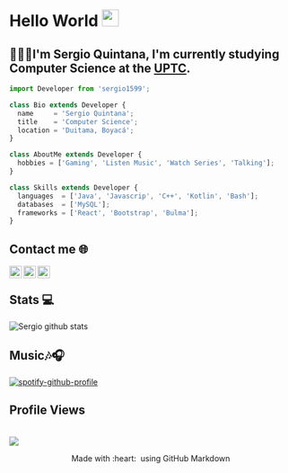 # Hello World <img alt="wave" src="https://raw.githubusercontent.com/MartinHeinz/MartinHeinz/master/wave.gif" width="30px">

## 👨🏻‍💻I'm Sergio Quintana, I'm currently studying Computer Science at the [UPTC](http://www.uptc.edu.co/).

```js
import Developer from 'sergio1599';

class Bio extends Developer {
  name     = 'Sergio Quintana';
  title    = 'Computer Science';
  location = 'Duitama, Boyacá';
}

class AboutMe extends Developer {
  hobbies = ['Gaming', 'Listen Music', 'Watch Series', 'Talking']; 
}

class Skills extends Developer {
  languages  = ['Java', 'Javascrip', 'C++', 'Kotlin', 'Bash'];
  databases  = ['MySQL'];
  frameworks = ['React', 'Bootstrap', 'Bulma'];
}
```
<h2>  Contact me 🌐</h2>

<a href="https://twitter.com/AlejoQ_15/">
  <img align="left" alt="Sergio Twitter" width="22px" src="https://user-images.githubusercontent.com/57324758/109565746-e9c88f00-7ab0-11eb-8a59-3599ca53d8c0.png" />
</a>

<a href="https://www.linkedin.com/in/sergio-quintana-926566207/">
  <img align="left" alt="Sergio linkedin," width="22px" src="https://user-images.githubusercontent.com/57324758/109566122-6ce9e500-7ab1-11eb-859c-718023da8360.png" />
</a>

<a href="https://www.instagram.com/s_alejandro_15/">
  <img align="left" alt="Sergio Instagram," width="22px" src="https://user-images.githubusercontent.com/57324758/109564522-2e532b00-7aaf-11eb-9bc6-ba77f6fc5963.png" />
</a>
<br>

<h2>  Stats 💻</h2>


![Sergio github stats](https://github-readme-stats.vercel.app/api?username=sergio1599&show_icons=true&title_color=fff&icon_color=79ff97&text_color=9f9f9f&bg_color=151515)

<h2> Music🎶🎧</h2>

[![spotify-github-profile](https://spotify-github-profile.vercel.app/api/view?uid=12125370035&cover_image=true&theme=novatorem)](https://spotify-github-profile.vercel.app/api/view?uid=12125370035&redirect=true)

 <h2> Profile Views </h2> <br>
  <img src="https://profile-counter.glitch.me/sergio1599/count.svg" />
  

<p align="center">
  Made with :heart: &nbsp;using GitHub Markdown
</p>

